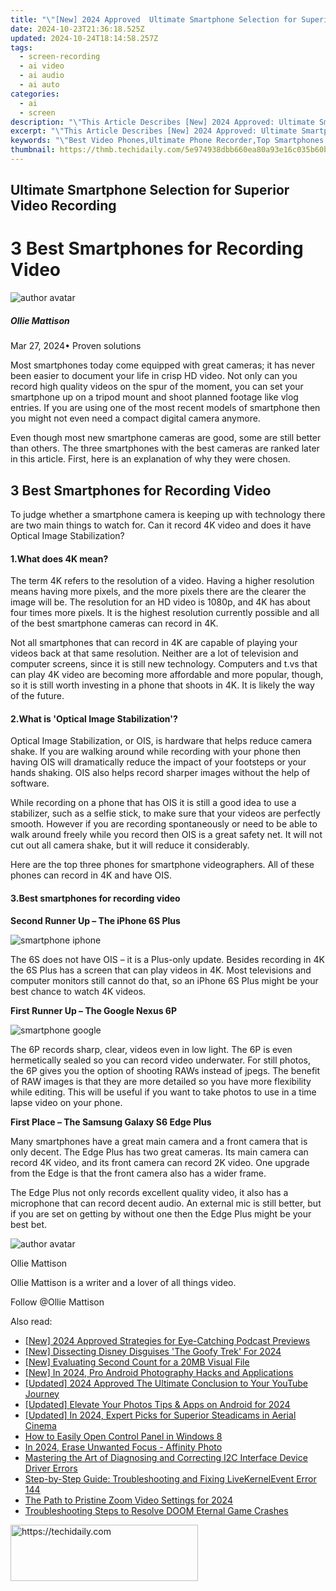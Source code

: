 ```yaml
---
title: "\"[New] 2024 Approved  Ultimate Smartphone Selection for Superior Video Recording\""
date: 2024-10-23T21:36:18.525Z
updated: 2024-10-24T18:14:58.257Z
tags: 
  - screen-recording
  - ai video
  - ai audio
  - ai auto
categories: 
  - ai
  - screen
description: "\"This Article Describes [New] 2024 Approved: Ultimate Smartphone Selection for Superior Video Recording\""
excerpt: "\"This Article Describes [New] 2024 Approved: Ultimate Smartphone Selection for Superior Video Recording\""
keywords: "\"Best Video Phones,Ultimate Phone Recorder,Top Smartphones Vid,Premium Phone Cameras,High-Res Mobile Vids,Superior Recording Phones,Elite Phone Video Gear\""
thumbnail: https://thmb.techidaily.com/5e974938dbb660ea80a93e16c035b60b79b36010696a635f2d59959383d55084.jpg
---
```


## Ultimate Smartphone Selection for Superior Video Recording

# 3 Best Smartphones for Recording Video

![author avatar](https://images.wondershare.com/filmora/article-images/ollie-mattison.jpg)

##### Ollie Mattison

 Mar 27, 2024• Proven solutions

Most smartphones today come equipped with great cameras; it has never been easier to document your life in crisp HD video. Not only can you record high quality videos on the spur of the moment, you can set your smartphone up on a tripod mount and shoot planned footage like vlog entries. If you are using one of the most recent models of smartphone then you might not even need a compact digital camera anymore.

Even though most new smartphone cameras are good, some are still better than others. The three smartphones with the best cameras are ranked later in this article. First, here is an explanation of why they were chosen.

## 3 Best Smartphones for Recording Video

To judge whether a smartphone camera is keeping up with technology there are two main things to watch for. Can it record 4K video and does it have Optical Image Stabilization?

#### 1.What does 4K mean?

The term 4K refers to the resolution of a video. Having a higher resolution means having more pixels, and the more pixels there are the clearer the image will be. The resolution for an HD video is 1080p, and 4K has about four times more pixels. It is the highest resolution currently possible and all of the best smartphone cameras can record in 4K.

Not all smartphones that can record in 4K are capable of playing your videos back at that same resolution. Neither are a lot of television and computer screens, since it is still new technology. Computers and t.vs that can play 4K video are becoming more affordable and more popular, though, so it is still worth investing in a phone that shoots in 4K. It is likely the way of the future.

#### 2.What is 'Optical Image Stabilization'?

Optical Image Stabilization, or OIS, is hardware that helps reduce camera shake. If you are walking around while recording with your phone then having OIS will dramatically reduce the impact of your footsteps or your hands shaking. OIS also helps record sharper images without the help of software.

While recording on a phone that has OIS it is still a good idea to use a stabilizer, such as a selfie stick, to make sure that your videos are perfectly smooth. However if you are recording spontaneously or need to be able to walk around freely while you record then OIS is a great safety net. It will not cut out all camera shake, but it will reduce it considerably.

Here are the top three phones for smartphone videographers. All of these phones can record in 4K and have OIS.

#### 3.Best smartphones for recording video

**Second Runner Up – The iPhone 6S Plus**

![smartphone iphone](https://images.wondershare.com/filmora/article-images/smartphone-iphone.jpg)

The 6S does not have OIS – it is a Plus-only update. Besides recording in 4K the 6S Plus has a screen that can play videos in 4K. Most televisions and computer monitors still cannot do that, so an iPhone 6S Plus might be your best chance to watch 4K videos.

**First Runner Up – The Google Nexus 6P**

![smartphone google](https://images.wondershare.com/filmora/article-images/smartphone-google.jpg)

The 6P records sharp, clear, videos even in low light. The 6P is even hermetically sealed so you can record video underwater. For still photos, the 6P gives you the option of shooting RAWs instead of jpegs. The benefit of RAW images is that they are more detailed so you have more flexibility while editing. This will be useful if you want to take photos to use in a time lapse video on your phone.

**First Place – The Samsung Galaxy S6 Edge Plus**

Many smartphones have a great main camera and a front camera that is only decent. The Edge Plus has two great cameras. Its main camera can record 4K video, and its front camera can record 2K video. One upgrade from the Edge is that the front camera also has a wider frame.

The Edge Plus not only records excellent quality video, it also has a microphone that can record decent audio. An external mic is still better, but if you are set on getting by without one then the Edge Plus might be your best bet.

![author avatar](https://images.wondershare.com/filmora/article-images/ollie-mattison.jpg)

Ollie Mattison

Ollie Mattison is a writer and a lover of all things video.

Follow @Ollie Mattison


<ins class="adsbygoogle"
     style="display:block"
     data-ad-format="autorelaxed"
     data-ad-client="ca-pub-7571918770474297"
     data-ad-slot="1223367746"></ins>



<ins class="adsbygoogle"
     style="display:block"
     data-ad-client="ca-pub-7571918770474297"
     data-ad-slot="8358498916"
     data-ad-format="auto"
     data-full-width-responsive="true"></ins>


<span class="atpl-alsoreadstyle">Also read:</span>
<div><ul>
<li><a href="https://fox-blue.techidaily.com/new-2024-approved-strategies-for-eye-catching-podcast-previews/"><u>[New] 2024 Approved Strategies for Eye-Catching Podcast Previews</u></a></li>
<li><a href="https://fox-blue.techidaily.com/new-dissecting-disney-disguises-the-goofy-trek-for-2024/"><u>[New] Dissecting Disney Disguises 'The Goofy Trek' For 2024</u></a></li>
<li><a href="https://fox-blue.techidaily.com/new-evaluating-second-count-for-a-20mb-visual-file/"><u>[New] Evaluating Second Count for a 20MB Visual File</u></a></li>
<li><a href="https://fox-info.techidaily.com/new-in-2024-pro-android-photography-hacks-and-applications/"><u>[New] In 2024, Pro Android Photography Hacks and Applications</u></a></li>
<li><a href="https://youtube-blog.techidaily.com/ed-2024-approved-the-ultimate-conclusion-to-your-youtube-journey/"><u>[Updated] 2024 Approved The Ultimate Conclusion to Your YouTube Journey</u></a></li>
<li><a href="https://fox-cloud.techidaily.com/updated-elevate-your-photos-tips-and-apps-on-android-for-2024/"><u>[Updated] Elevate Your Photos Tips & Apps on Android for 2024</u></a></li>
<li><a href="https://fox-hovers.techidaily.com/updated-in-2024-expert-picks-for-superior-steadicams-in-aerial-cinema/"><u>[Updated] In 2024, Expert Picks for Superior Steadicams in Aerial Cinema</u></a></li>
<li><a href="https://techtrends.techidaily.com/how-to-easily-open-control-panel-in-windows-8/"><u>How to Easily Open Control Panel in Windows 8</u></a></li>
<li><a href="https://fox-blue.techidaily.com/in-2024-erase-unwanted-focus-affinity-photo/"><u>In 2024, Erase Unwanted Focus - Affinity Photo</u></a></li>
<li><a href="https://hardware-updates.techidaily.com/mastering-the-art-of-diagnosing-and-correcting-i2c-interface-device-driver-errors/"><u>Mastering the Art of Diagnosing and Correcting I2C Interface Device Driver Errors</u></a></li>
<li><a href="https://common-error.techidaily.com/step-by-step-guide-troubleshooting-and-fixing-livekernelevent-error-144/"><u>Step-by-Step Guide: Troubleshooting and Fixing LiveKernelEvent Error 144</u></a></li>
<li><a href="https://fox-blue.techidaily.com/the-path-to-pristine-zoom-video-settings-for-2024/"><u>The Path to Pristine Zoom Video Settings for 2024</u></a></li>
<li><a href="https://win-solutions.techidaily.com/troubleshooting-steps-to-resolve-doom-eternal-game-crashes/"><u>Troubleshooting Steps to Resolve DOOM Eternal Game Crashes</u></a></li>
</ul></div>

<!-- affiliate ads begin -->
<a href="https://aligracehair.sjv.io/c/5597632/2135414/19272" target="_top" id="2135414">
  <img src="//a.impactradius-go.com/display-ad/19272-2135414" border="0" alt="https://techidaily.com" width="300" height="90"/>
</a>
<img height="0" width="0" src="https://aligracehair.sjv.io/i/5597632/2135414/19272" style="position:absolute;visibility:hidden;" border="0" />
<!-- affiliate ads end -->

